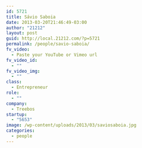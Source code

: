 ```yaml
---
id: 5721
title: Sávio Saboia
date: 2013-03-20T21:46:49-03:00
author: "21212"
layout: post
guid: http://local.21212.com/?p=5721
permalink: /people/savio-saboia/
fv_video:
  - Paste your YouTube or Vimeo url
fv_video_id:
  - ""
fv_video_img:
  - ""
class:
  - Entrepreneur
role:
  - ""
company:
  - Treebos
startup:
  - "5653"
image: /wp-content/uploads/2013/03/saviosaboia.jpg
categories:
  - people
---
```

